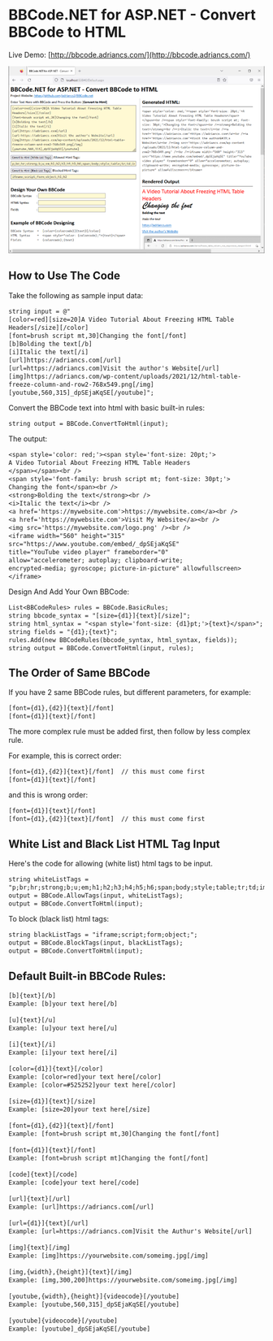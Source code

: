 # BBCode.NET for ASP.NET - Convert BBCode to HTML

Live Demo: [http://bbcode.adriancs.com/](http://bbcode.adriancs.com/)

![](https://raw.githubusercontent.com/adriancs2/BBCode.net/master/wiki/02.png)

## How to Use The Code

Take the following as sample input data:

```
string input = @"
[color=red][size=20]A Video Tutorial About Freezing HTML Table Headers[/size][/color]
[font=brush script mt,30]Changing the font[/font]
[b]Bolding the text[/b]
[i]Italic the text[/i]
[url]https://adriancs.com[/url]
[url=https://adriancs.com]Visit the author's Website[/url]
[img]https://adriancs.com/wp-content/uploads/2021/12/html-table-freeze-column-and-row2-768x549.png[/img]
[youtube,560,315]_dpSEjaKqSE[/youtube]";
```
Convert the BBCode text into html with basic built-in rules:
```
string output = BBCode.ConvertToHtml(input);
```
The output:
```
<span style='color: red;'><span style='font-size: 20pt;'>
A Video Tutorial About Freezing HTML Table Headers
</span></span><br />
<span style='font-family: brush script mt; font-size: 30pt;'>
Changing the font</span><br />
<strong>Bolding the text</strong><br />
<i>Italic the text</i><br />
<a href='https://mywebsite.com'>https://mywebsite.com</a><br />
<a href='https://mywebsite.com'>Visit My Website</a><br />
<img src='https://mywebsite.com/logo.png' /><br />
<iframe width="560" height="315"
src="https://www.youtube.com/embed/_dpSEjaKqSE"
title="YouTube video player" frameborder="0"
allow="accelerometer; autoplay; clipboard-write;
encrypted-media; gyroscope; picture-in-picture" allowfullscreen>
</iframe>
```
Design And Add Your Own BBCode:
```
List<BBCodeRules> rules = BBCode.BasicRules;
string bbcode_syntax = "[size={d1}]{text}[/size]";
string html_syntax = "<span style='font-size: {d1}pt;'>{text}</span>";
string fields = "{d1};{text}";
rules.Add(new BBCodeRules(bbcode_syntax, html_syntax, fields));
string output = BBCode.ConvertToHtml(input, rules);
```
## The Order of Same BBCode

If you have 2 same BBCode rules, but different parameters, for example:
```
[font={d1},{d2}]{text}[/font]
[font={d1}]{text}[/font]
```
The more complex rule must be added first, then follow by less complex rule.

For example, this is correct order:
```
[font={d1},{d2}]{text}[/font]  // this must come first
[font={d1}]{text}[/font]
```
and this is wrong order:
```
[font={d1}]{text}[/font]
[font={d1},{d2}]{text}[/font]  // this must come first
```

## White List and Black List HTML Tag Input

Here's the code for allowing (white list) html tags to be input.

```
string whiteListTags = "p;br;hr;strong;b;u;em;h1;h2;h3;h4;h5;h6;span;body;style;table;tr;td;img;a";
output = BBCode.AllowTags(input, whiteListTags);
output = BBCode.ConvertToHtml(input);
```
To block (black list) html tags:
```
string blackListTags = "iframe;script;form;object;";
output = BBCode.BlockTags(input, blackListTags);
output = BBCode.ConvertToHtml(input);
```

## Default Built-in BBCode Rules:

```
[b]{text}[/b]
Example: [b]your text here[/b]

[u]{text}[/u]
Example: [u]your text here[/u]

[i]{text}[/i]
Example: [i]your text here[/i]

[color={d1}]{text}[/color]
Example: [color=red]your text here[/color]
Example: [color=#525252]your text here[/color]

[size={d1}]{text}[/size]
Example: [size=20]your text here[/size]

[font={d1},{d2}]{text}[/font]
Example: [font=brush script mt,30]Changing the font[/font]

[font={d1}]{text}[/font]
Example: [font=brush script mt]Changing the font[/font]

[code]{text}[/code]
Example: [code]your text here[/code]

[url]{text}[/url]
Example: [url]https://adriancs.com[/url]

[url={d1}]{text}[/url]
Example: [url=https://adriancs.com]Visit the Authur's Website[/url]

[img]{text}[/img]
Example: [img]https://yourwebsite.com/someimg.jpg[/img]

[img,{width},{height}]{text}[/img]
Example: [img,300,200]https://yourwebsite.com/someimg.jpg[/img]

[youtube,{width},{height}]{videocode}[/youtube]
Example: [youtube,560,315]_dpSEjaKqSE[/youtube]

[youtube]{videocode}[/youtube]
Example: [youtube]_dpSEjaKqSE[/youtube]
```
